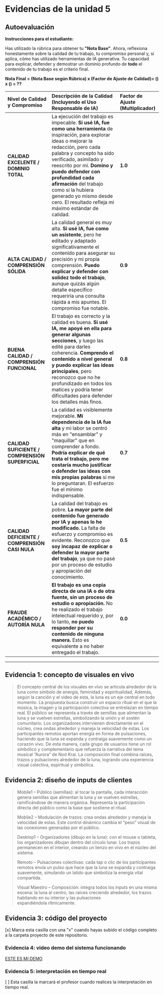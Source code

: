 # Evidencias de la unidad 5

## **Autoevaluación**

**Instrucciones para el estudiante:**

Has utilizado la rúbrica para obtener tu **"Nota Base"**. Ahora, reflexiona honestamente sobre la calidad de tu trabajo, tu compromiso personal y, si aplica, cómo has utilizado herramientas de IA generativa. Tu capacidad para explicar, defender y demostrar un dominio profundo de **todo** el contenido de tu trabajo es el criterio final.

**Nota Final = (Nota Base según Rúbrica) x (Factor de Ajuste de Calidad)= () x () = ??**

| Nivel de Calidad y Compromiso | Descripción de la Calidad (Incluyendo el Uso Responsable de IA) | Factor de Ajuste (Multiplicador) |
| :--- | :--- | :--- |
| **CALIDAD EXCELENTE / DOMINIO TOTAL** | La ejecución del trabajo es impecable. **Si usé IA, fue como una herramienta** de inspiración, para explorar ideas o mejorar la redacción, pero cada palabra y concepto ha sido verificado, asimilado y reescrito por mí. **Domino y puedo defender con profundidad cada afirmación** del trabajo como si la hubiera generado yo mismo desde cero. El resultado refleja mi máximo estándar de calidad. | **1.0** |
| **ALTA CALIDAD / COMPRENSIÓN SÓLIDA** | La calidad general es muy alta. **Si usé IA, fue como un asistente**, pero he editado y adaptado significativamente el contenido para asegurar su precisión y mi propia comprensión. **Puedo explicar y defender con solidez todo el trabajo**, aunque quizás algún detalle específico requeriría una consulta rápida a mis apuntes. El compromiso fue notable. | **0.9** |
| **BUENA CALIDAD / COMPRENSIÓN FUNCIONAL** | El trabajo es correcto y la calidad es buena. **Si usé IA, me apoyé en ella para generar algunas secciones**, y luego las edité para darles coherencia. **Comprendo el contenido a nivel general y puedo explicar las ideas principales**, pero reconozco que no he profundizado en todos los matices y podría tener dificultades para defender los detalles más finos. | **0.8** |
| **CALIDAD SUFICIENTE / COMPRENSIÓN SUPERFICIAL** | La calidad es visiblemente mejorable. **Mi dependencia de la IA fue alta** y mi labor se centró más en "ensamblar" y "maquillar" que en comprender a fondo. **Podría explicar de qué trata el trabajo, pero me costaría mucho justificar o defender las ideas con mis propias palabras** si me lo preguntaran. El esfuerzo fue el mínimo indispensable. | **0.7** |
| **CALIDAD DEFICIENTE / COMPRENSIÓN CASI NULA** | La calidad del trabajo es pobre. **La mayor parte del contenido fue generado por IA y apenas lo he modificado.** La falta de esfuerzo y compromiso es evidente. Reconozco que **soy incapaz de explicar o defender la mayor parte del trabajo**, ya que no pasé por un proceso de estudio y apropiación del conocimiento. | **0.5** |
| **FRAUDE ACADÉMICO / AUTORÍA NULA** | **El trabajo es una copia directa de una IA o de otra fuente, sin un proceso de estudio o apropiación.** No he realizado el trabajo intelectual requerido y, por lo tanto, **no puedo responder por su contenido de ninguna manera.** Esto es equivalente a no haber entregado el trabajo. | **0.0** |

---

## Evidencia 1: concepto de visuales en vivo

> El concepto central de los visuales en vivo se articula alrededor de la luna como símbolo de energía, feminidad y espiritualidad, Además, según la canción y el video de esta, la luna es un eje central en todo momento.
> La propuesta busca construir un espacio ritual en el que la música, la imagen y la participación colectiva se entrelazan en tiempo real.
> El público se representa a través de semillas que alimentan la luna y se vuelven estrellas, simbolizando la unión y el sostén comunitario.
> Los organizadores intervienen directamente en el núcleo, crea ondas alrededor y maneja la velocidad de estas.
> Los participantes remotos aportan energía en forma de pulsaciones, haciendo que la luna se expanda y contraiga suavemente como un corazón vivo.
> De esta manera, cada grupo de usuarios tiene un rol simbólico y complementario que refuerza la narrativa del tema musical “Aurora” de Nod Krai.
> La composición final combina raíces, trazos y pulsaciones alrededor de la luna, logrando una experiencia visual colectiva, espiritual y simbólica.



## Evidencia 2: diseño de inputs de clientes

> Mobile1 – Público (semillas): al tocar la pantalla, cada interacción genera semillas que alimentan la luna y se vuelven estrellas, ramificándose de manera orgánica. Representa la participación directa del público como la base que sostiene el ritual.
> 
> Mobile2 – Modulación de trazos: crea ondas alrededor y maneja la velocidad de estas. Este control dinámico cambia el “peso” visual de las conexiones generadas por el público.
> 
> Desktop1 – Organizadores (dibujo en la luna): con el mouse o tableta, los organizadores dibujan dentro del círculo lunar. Los trazos permanecen en el interior, creando un lienzo en vivo en el núcleo del sistema.
> 
> Remoto – Pulsaciones colectivas: cada tap o clic de los participantes remotos envía un pulso que hace que la luna se expanda y contraiga suavemente, simulando un latido que simboliza la energía vital compartida.
> 
> Visual Maestro – Composición: integra todos los inputs en una misma escena: la luna al centro, las raíces creciendo alrededor, los trazos habitando en su interior y las pulsaciones expandiéndola rítmicamente.

## Evidencia 3: código del proyecto

[x] Marca esta casilla con una "x" cuando hayas subido el código completo a la carpeta proyecto 
de este repositorio.

### Evidencia 4: video demo del sistema funcionando

[ESTE ES MI DEMO](https://youtu.be/your-video-link)


### Evidencia 5: interpretación en tiempo real

[ ] Esta casilla la marcará el profesor cuando realices la interpretación en tiempo real.



